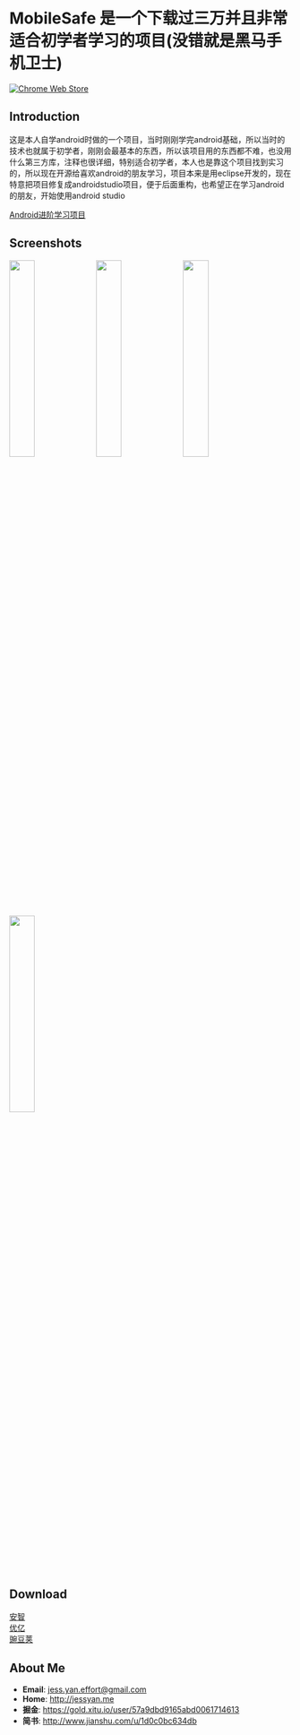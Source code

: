 # MobileSafe 是一个下载过三万并且非常适合初学者学习的项目(没错就是黑马手机卫士)
[![Chrome Web Store](https://img.shields.io/chrome-web-store/stars/nimelepbpejjlbmoobocpfnjhihnpked.svg)]()

## Introduction
这是本人自学android时做的一个项目，当时刚刚学完android基础，所以当时的技术也就属于初学者，刚刚会最基本的东西，所以该项目用的东西都不难，也没用什么第三方库，注释也很详细，特别适合初学者，本人也是靠这个项目找到实习的，所以现在开源给喜欢android的朋友学习，项目本来是用eclipse开发的，现在特意把项目修复成androidstudio项目，便于后面重构，也希望正在学习android的朋友，开始使用android studio<br>

[Android进阶学习项目](https://github.com/JessYanCoding/MVPArms)<br>


## Screenshots
<img src="https://github.com/JessYanCoding/MobileSafe/raw/master/screenshots/Screenshot_2015-10-09-22-21-30.png" width="30%" height="30%">
<img src="https://github.com/JessYanCoding/MobileSafe/raw/master/screenshots/Screenshot_2015-10-09-22-21-56.png" width="30%" height="30%">
<img src="https://github.com/JessYanCoding/MobileSafe/raw/master/screenshots/Screenshot_2015-10-09-22-22-06.png" width="30%" height="30%">
<img src="https://github.com/JessYanCoding/MobileSafe/raw/master/screenshots/Screenshot_2015-10-09-22-21-37.png" width="30%" height="30%">


## Download  
[安智](http://www.anzhi.com/soft_2391883.html)<br>
[优亿](http://www.eoemarket.com/soft/761061.html)<br>
[豌豆荚](http://www.wandoujia.com/apps/com.jess.mobilesafe)<br>

## About Me
* **Email**: <jess.yan.effort@gmail.com>  
* **Home**: <http://jessyan.me>
* **掘金**: <https://gold.xitu.io/user/57a9dbd9165abd0061714613>
* **简书**: <http://www.jianshu.com/u/1d0c0bc634db>
